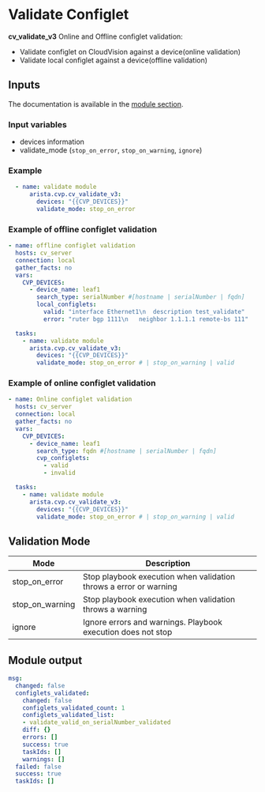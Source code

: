 # Validate Configlet

**cv_validate_v3** Online and Offline configlet validation:

- Validate configlet on CloudVision against a device(online validation)
- Validate local configlet against a device(offline validation)

## Inputs

The documentation is available in the [module section](../../modules/cv_validate_v3.rst.md).

### Input variables

- devices information
- validate_mode (`stop_on_error`, `stop_on_warning`, `ignore`)

### Example

```yaml
  - name: validate module
      arista.cvp.cv_validate_v3:
        devices: "{{CVP_DEVICES}}"
        validate_mode: stop_on_error
```

### Example of offline configlet validation

```yaml
- name: offline configlet validation
  hosts: cv_server
  connection: local
  gather_facts: no
  vars:
    CVP_DEVICES:
      - device_name: leaf1
        search_type: serialNumber #[hostname | serialNumber | fqdn]
        local_configlets:
          valid: "interface Ethernet1\n  description test_validate"
          error: "ruter bgp 1111\n   neighbor 1.1.1.1 remote-bs 111"

  tasks:
    - name: validate module
      arista.cvp.cv_validate_v3:
        devices: "{{CVP_DEVICES}}"
        validate_mode: stop_on_error # | stop_on_warning | valid
```

### Example of online configlet validation

```yaml
- name: Online configlet validation
  hosts: cv_server
  connection: local
  gather_facts: no
  vars:
    CVP_DEVICES:
      - device_name: leaf1
        search_type: fqdn #[hostname | serialNumber | fqdn]
        cvp_configlets:
          - valid
          - invalid

  tasks:
    - name: validate module
      arista.cvp.cv_validate_v3:
        devices: "{{CVP_DEVICES}}"
        validate_mode: stop_on_error # | stop_on_warning | valid
```

## Validation Mode

| Mode              |   Description   |
|-------------------|-----------------------|
| stop_on_error     | Stop playbook execution when validation throws a error or warning |
| stop_on_warning   | Stop playbook execution when validation throws a warning |
| ignore            | Ignore errors and warnings. Playbook execution does not stop |

## Module output

```yaml
msg:
  changed: false
  configlets_validated:
    changed: false
    configlets_validated_count: 1
    configlets_validated_list:
    - validate_valid_on_serialNumber_validated
    diff: {}
    errors: []
    success: true
    taskIds: []
    warnings: []
  failed: false
  success: true
  taskIds: []
```
